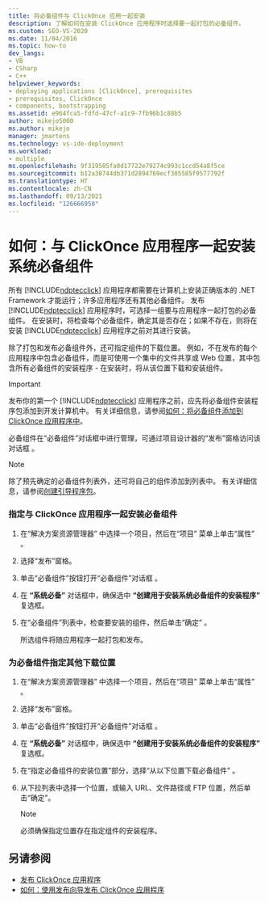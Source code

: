 ```yaml
---
title: 将必备组件与 ClickOnce 应用一起安装
description: 了解如何在安装 ClickOnce 应用程序时选择要一起打包的必备组件。
ms.custom: SEO-VS-2020
ms.date: 11/04/2016
ms.topic: how-to
dev_langs:
- VB
- CSharp
- C++
helpviewer_keywords:
- deploying applications [ClickOnce], prerequisites
- prerequisites, ClickOnce
- components, bootstrapping
ms.assetid: e964fca5-fdfd-47cf-a1c9-7fb96b1c88b5
author: mikejo5000
ms.author: mikejo
manager: jmartens
ms.technology: vs-ide-deployment
ms.workload:
- multiple
ms.openlocfilehash: 9f319505fa0d17722e79274c993c1ccd54a8f5ce
ms.sourcegitcommit: b12a38744db371d2894769ecf305585f9577792f
ms.translationtype: HT
ms.contentlocale: zh-CN
ms.lasthandoff: 09/13/2021
ms.locfileid: "126666950"
---
```

# <a name="how-to-install-prerequisites-with-a-clickonce-application"></a>如何：与 ClickOnce 应用程序一起安装系统必备组件
所有 [!INCLUDE[ndptecclick](../deployment/includes/ndptecclick_md.md)] 应用程序都需要在计算机上安装正确版本的 .NET Framework 才能运行；许多应用程序还有其他必备组件。 发布 [!INCLUDE[ndptecclick](../deployment/includes/ndptecclick_md.md)] 应用程序时，可选择一组要与应用程序一起打包的必备组件。 在安装时，将检查每个必备组件，确定其是否存在；如果不存在，则将在安装 [!INCLUDE[ndptecclick](../deployment/includes/ndptecclick_md.md)] 应用程序之前对其进行安装。

 除了打包和发布必备组件外，还可指定组件的下载位置。 例如，不在发布的每个应用程序中包含必备组件，而是可使用一个集中的文件共享或 Web 位置，其中包含所有必备组件的安装程序 - 在安装时，将从该位置下载和安装组件。

> [!IMPORTANT]
> 发布你的第一个 [!INCLUDE[ndptecclick](../deployment/includes/ndptecclick_md.md)] 应用程序之前，应先将必备组件安装程序包添加到开发计算机中。 有关详细信息，请参阅[如何：将必备组件添加到 ClickOnce 应用程序中](../deployment/how-to-include-prerequisites-with-a-clickonce-application.md)。

 必备组件在“必备组件”对话框中进行管理，可通过项目设计器的“发布”窗格访问该对话框  。

> [!NOTE]
> 除了预先确定的必备组件列表外，还可将自己的组件添加到列表中。 有关详细信息，请参阅[创建引导程序包](../deployment/creating-bootstrapper-packages.md)。

### <a name="to-specify-prerequisites-to-install-with-a-clickonce-application"></a>指定与 ClickOnce 应用程序一起安装必备组件

1. 在“解决方案资源管理器” 中选择一个项目，然后在“项目”  菜单上单击“属性” 。

2. 选择“发布”窗格。

3. 单击“必备组件”按钮打开“必备组件”对话框 。

4. 在 **“系统必备”** 对话框中，确保选中 **“创建用于安装系统必备组件的安装程序”** 复选框。

5. 在“必备组件”列表中，检查要安装的组件，然后单击“确定” 。

     所选组件将随应用程序一起打包和发布。

### <a name="to-specify-a-different-download-location-for-prerequisites"></a>为必备组件指定其他下载位置

1. 在“解决方案资源管理器” 中选择一个项目，然后在“项目”  菜单上单击“属性” 。

2. 选择“发布”窗格。

3. 单击“必备组件”按钮打开“必备组件”对话框 。

4. 在 **“系统必备”** 对话框中，确保选中 **“创建用于安装系统必备组件的安装程序”** 复选框。

5. 在“指定必备组件的安装位置”部分，选择“从以下位置下载必备组件” 。

6. 从下拉列表中选择一个位置，或输入 URL、文件路径或 FTP 位置，然后单击“确定”。

    > [!NOTE]
    > 必须确保指定位置存在指定组件的安装程序。

## <a name="see-also"></a>另请参阅
- [发布 ClickOnce 应用程序](../deployment/publishing-clickonce-applications.md)
- [如何：使用发布向导发布 ClickOnce 应用程序](../deployment/how-to-publish-a-clickonce-application-using-the-publish-wizard.md)